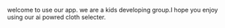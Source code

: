 welcome to use our app.
we are a kids developing group.I  hope you enjoy using our ai powred cloth selecter.
